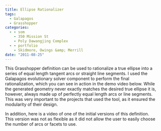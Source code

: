 ```yaml
---
title: Ellipse Rationalizer
tags:
  - Galapagos
  - Grasshopper
categories:
  - - som
    - 350 Mission St
    - Poly Dawangjing Complex
  - - portfolio
    - Skidmore, Owings &amp; Merrill
date: "2011-08-25"
---
```


This Grasshopper definition can be used to rationalize a true ellipse into a series of equal length tangent arcs or straight line segments. I used the Galapagos evolutionary solver component to perform the final rationalization, which you can see in action in the demo video below. While the generated geometry never exactly matches the desired true ellipse it is, however, always made up of perfectly equal length arcs or line segments. This was very important to the projects that used the tool, as it ensured the modularity of their design.

In addition, here is a video of one of the initial versions of this definition. This version was not as flexible as it did not allow the user to easily choose the number of arcs or facets to use.
